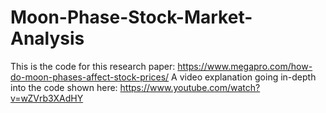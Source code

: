 # Moon-Phase-Stock-Market-Analysis
This is the code for this research paper: https://www.megapro.com/how-do-moon-phases-affect-stock-prices/
A video explanation going in-depth into the code shown here: https://www.youtube.com/watch?v=wZVrb3XAdHY

